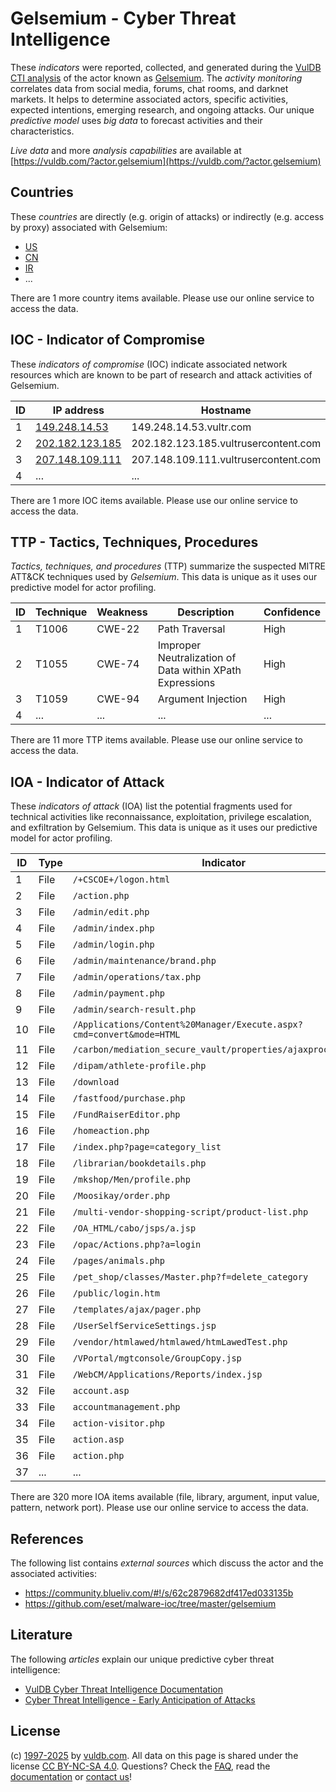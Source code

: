 # Gelsemium - Cyber Threat Intelligence

These _indicators_ were reported, collected, and generated during the [VulDB CTI analysis](https://vuldb.com/?kb.cti) of the actor known as [Gelsemium](https://vuldb.com/?actor.gelsemium). The _activity monitoring_ correlates data from social media, forums, chat rooms, and darknet markets. It helps to determine associated actors, specific activities, expected intentions, emerging research, and ongoing attacks. Our unique _predictive model_ uses _big data_ to forecast activities and their characteristics.

_Live data_ and more _analysis capabilities_ are available at [https://vuldb.com/?actor.gelsemium](https://vuldb.com/?actor.gelsemium)

## Countries

These _countries_ are directly (e.g. origin of attacks) or indirectly (e.g. access by proxy) associated with Gelsemium:

* [US](https://vuldb.com/?country.us)
* [CN](https://vuldb.com/?country.cn)
* [IR](https://vuldb.com/?country.ir)
* ...

There are 1 more country items available. Please use our online service to access the data.

## IOC - Indicator of Compromise

These _indicators of compromise_ (IOC) indicate associated network resources which are known to be part of research and attack activities of Gelsemium.

ID | IP address | Hostname | Campaign | Confidence
-- | ---------- | -------- | -------- | ----------
1 | [149.248.14.53](https://vuldb.com/?ip.149.248.14.53) | 149.248.14.53.vultr.com | - | Medium
2 | [202.182.123.185](https://vuldb.com/?ip.202.182.123.185) | 202.182.123.185.vultrusercontent.com | - | Medium
3 | [207.148.109.111](https://vuldb.com/?ip.207.148.109.111) | 207.148.109.111.vultrusercontent.com | - | Medium
4 | ... | ... | ... | ...

There are 1 more IOC items available. Please use our online service to access the data.

## TTP - Tactics, Techniques, Procedures

_Tactics, techniques, and procedures_ (TTP) summarize the suspected MITRE ATT&CK techniques used by _Gelsemium_. This data is unique as it uses our predictive model for actor profiling.

ID | Technique | Weakness | Description | Confidence
-- | --------- | -------- | ----------- | ----------
1 | T1006 | CWE-22 | Path Traversal | High
2 | T1055 | CWE-74 | Improper Neutralization of Data within XPath Expressions | High
3 | T1059 | CWE-94 | Argument Injection | High
4 | ... | ... | ... | ...

There are 11 more TTP items available. Please use our online service to access the data.

## IOA - Indicator of Attack

These _indicators of attack_ (IOA) list the potential fragments used for technical activities like reconnaissance, exploitation, privilege escalation, and exfiltration by Gelsemium. This data is unique as it uses our predictive model for actor profiling.

ID | Type | Indicator | Confidence
-- | ---- | --------- | ----------
1 | File | `/+CSCOE+/logon.html` | High
2 | File | `/action.php` | Medium
3 | File | `/admin/edit.php` | High
4 | File | `/admin/index.php` | High
5 | File | `/admin/login.php` | High
6 | File | `/admin/maintenance/brand.php` | High
7 | File | `/admin/operations/tax.php` | High
8 | File | `/admin/payment.php` | High
9 | File | `/admin/search-result.php` | High
10 | File | `/Applications/Content%20Manager/Execute.aspx?cmd=convert&mode=HTML` | High
11 | File | `/carbon/mediation_secure_vault/properties/ajaxprocessor.jsp` | High
12 | File | `/dipam/athlete-profile.php` | High
13 | File | `/download` | Medium
14 | File | `/fastfood/purchase.php` | High
15 | File | `/FundRaiserEditor.php` | High
16 | File | `/homeaction.php` | High
17 | File | `/index.php?page=category_list` | High
18 | File | `/librarian/bookdetails.php` | High
19 | File | `/mkshop/Men/profile.php` | High
20 | File | `/Moosikay/order.php` | High
21 | File | `/multi-vendor-shopping-script/product-list.php` | High
22 | File | `/OA_HTML/cabo/jsps/a.jsp` | High
23 | File | `/opac/Actions.php?a=login` | High
24 | File | `/pages/animals.php` | High
25 | File | `/pet_shop/classes/Master.php?f=delete_category` | High
26 | File | `/public/login.htm` | High
27 | File | `/templates/ajax/pager.php` | High
28 | File | `/UserSelfServiceSettings.jsp` | High
29 | File | `/vendor/htmlawed/htmlawed/htmLawedTest.php` | High
30 | File | `/VPortal/mgtconsole/GroupCopy.jsp` | High
31 | File | `/WebCM/Applications/Reports/index.jsp` | High
32 | File | `account.asp` | Medium
33 | File | `accountmanagement.php` | High
34 | File | `action-visitor.php` | High
35 | File | `action.asp` | Medium
36 | File | `action.php` | Medium
37 | ... | ... | ...

There are 320 more IOA items available (file, library, argument, input value, pattern, network port). Please use our online service to access the data.

## References

The following list contains _external sources_ which discuss the actor and the associated activities:

* https://community.blueliv.com/#!/s/62c2879682df417ed033135b
* https://github.com/eset/malware-ioc/tree/master/gelsemium

## Literature

The following _articles_ explain our unique predictive cyber threat intelligence:

* [VulDB Cyber Threat Intelligence Documentation](https://vuldb.com/?kb.cti)
* [Cyber Threat Intelligence - Early Anticipation of Attacks](https://www.scip.ch/en/?labs.20201022)

## License

(c) [1997-2025](https://vuldb.com/?kb.changelog) by [vuldb.com](https://vuldb.com/?kb.about). All data on this page is shared under the license [CC BY-NC-SA 4.0](https://creativecommons.org/licenses/by-nc-sa/4.0/). Questions? Check the [FAQ](https://vuldb.com/?kb.faq), read the [documentation](https://vuldb.com/?kb) or [contact us](https://vuldb.com/?contact)!
